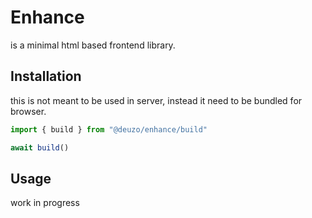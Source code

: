 # Enhance

is a minimal html based frontend library.

## Installation

this is not meant to be used in server, instead it need to be bundled for browser.

```ts
import { build } from "@deuzo/enhance/build"

await build()
```

## Usage

work in progress
